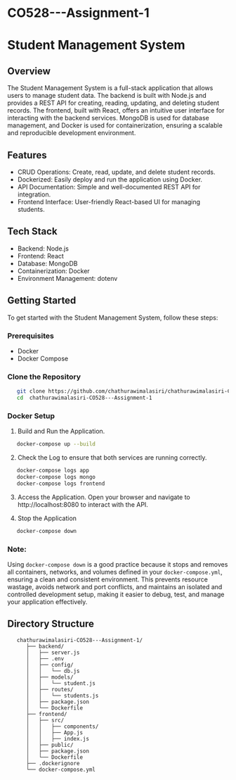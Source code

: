 # CO528---Assignment-1

# Student Management System

## Overview
The Student Management System is a full-stack application that allows users to manage student data. The backend is built with Node.js and provides a REST API for creating, reading, updating, and deleting student records. The frontend, built with React, offers an intuitive user interface for interacting with the backend services. MongoDB is used for database management, and Docker is used for containerization, ensuring a scalable and reproducible development environment.

## Features
- CRUD Operations: Create, read, update, and delete student records.
- Dockerized: Easily deploy and run the application using Docker.
- API Documentation: Simple and well-documented REST API for integration.
- Frontend Interface: User-friendly React-based UI for managing students.

## Tech Stack
- Backend: Node.js
- Frontend: React
- Database: MongoDB
- Containerization: Docker
- Environment Management: dotenv

## Getting Started
To get started with the Student Management System, follow these steps:

### Prerequisites
- Docker
- Docker Compose

### Clone the Repository
```bash
   git clone https://github.com/chathurawimalasiri/chathurawimalasiri-CO528---Assignment-1
   cd  chathurawimalasiri-CO528---Assignment-1
```
### Docker Setup

1. Build and Run the Application.
```bash
   docker-compose up --build
```

2. Check the Log to ensure that both services are running correctly.
```bash
   docker-compose logs app
   docker-compose logs mongo
   docker-compose logs frontend
```

3. Access the Application.
   Open your browser and navigate to http://localhost:8080 to interact with the API.
   
4. Stop the Application
```bash
   docker-compose down
```  
### Note:
Using `docker-compose down` is a good practice because it stops and removes all containers, networks, and volumes defined in your `docker-compose.yml`, ensuring a clean and consistent environment. This prevents resource wastage, avoids network and port conflicts, and maintains an isolated and controlled development setup, making it easier to debug, test, and manage your application effectively.

## Directory Structure

```
   chathurawimalasiri-CO528---Assignment-1/
      ├── backend/
      │   ├── server.js
      │   ├── .env
      │   ├── config/
      │   │   └── db.js
      │   ├── models/
      │   │   └── student.js
      │   ├── routes/
      │   │   └── students.js
      │   ├── package.json
      │   └── Dockerfile
      ├── frontend/
      │   ├── src/
      │   │   ├── components/
      │   │   ├── App.js
      │   │   ├── index.js
      │   ├── public/
      │   ├── package.json
      │   └── Dockerfile
      ├── .dockerignore
      └── docker-compose.yml
```
